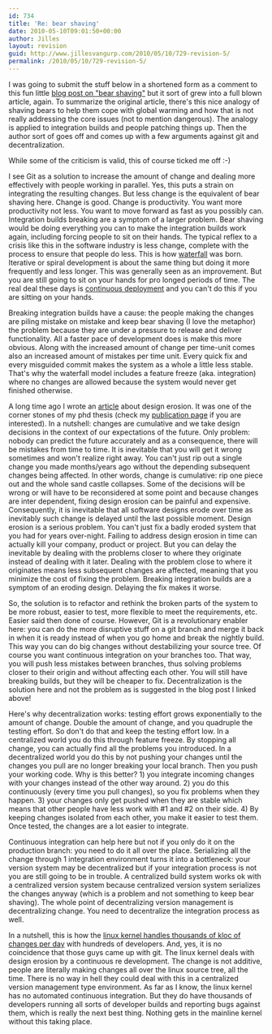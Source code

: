 ```yaml
---
id: 734
title: 'Re: bear shaving'
date: 2010-05-10T09:01:50+00:00
author: Jilles
layout: revision
guid: http://www.jillesvangurp.com/2010/05/10/729-revision-5/
permalink: /2010/05/10/729-revision-5/
---
```

I was going to submit the stuff below in a shortened form as a comment to this fun little <a href="http://www.markhneedham.com/blog/2009/08/06/bear-shaving/">blog post on "bear shaving"</a> but it sort of grew into a full blown article, again. To summarize the original article, there's this nice analogy of shaving bears to help them cope with global warming and how that is not really addressing the core issues (not to mention dangerous). The analogy is applied to integration builds and people patching things up. Then the author sort of goes off and comes up with a few arguments against git and decentralization.

While some of the criticism is valid, this of course ticked me off :-)

I see Git as a solution to increase the amount of change and dealing more effectively with people working in parallel. Yes, this puts a strain on integrating the resulting changes. But less change is the equivalent of bear shaving here. Change is good. Change is productivity. You want more productivity not less. You want to move forward as fast as you possibly can. Integration builds breaking are a symptom of a larger problem. Bear shaving would be doing everything you can to make the integration builds work again, including forcing people to sit on their hands. The typical reflex to a crisis like this in the software industry is less change, complete with the process to ensure that people do less. This is how <a href="http://en.wikipedia.org/wiki/Winston_W._Royce">waterfall</a> was born. Iterative or spiral development is about the same thing but doing it more frequently and less longer. This was generally seen as an improvement. But you are still going to sit on your hands for pro longed periods of time. The real deal these days is <a href="http://radar.oreilly.com/2009/03/continuous-deployment-5-eas.html">continuous deployment</a> and you can't do this if you are sitting on your hands.

Breaking integration builds have a cause: the people making the changes are piling mistake on mistake and keep bear shaving (I love the metaphor) the problem because they are under a pressure to release and deliver functionality. All a faster pace of development does is make this more obvious. Along with the increased amount of change per time-unit comes also an increased amount of mistakes per time unit. Every quick fix and every misguided commit makes the system as a whole a little less stable. That's why the waterfall model includes a feature freeze (aka. integration) where no changes are allowed because the system would never get finished otherwise. 

A long time ago I wrote an <a href="http://www.jillesvangurp.com/static/DesignPreservation_in_JSMERP.pdf">article</a> about design erosion. It was one of the corner stones of my phd thesis (check my <a href="http://www.jillesvangurp.com/publications/">publication page</a> if you are interested). In a nutshell: changes are cumulative and we take design decisions in the context of our expectations of the future. Only problem: nobody can predict the future accurately and as a consequence, there will be mistakes from time to time. It is inevitable that you will get it wrong sometimes and won't realize right away. You can't just rip out a single change you made months/years ago without the depending subsequent changes being affected. In other words, change is cumulative: rip one piece out and the whole sand castle collapses. Some of the decisions will be wrong or will have to be reconsidered at some point and because changes are inter dependent, fixing design erosion can be painful and expensive. Consequently, it is inevitable that all software designs erode over time as inevitably such change is delayed until the last possible moment. Design erosion is a serious problem. You can't just fix a badly eroded system that you had for years over-night. Failing to address design erosion in time can actually kill your company, product or project. But you can delay the inevitable by dealing with the problems closer to where they originate instead of dealing with it later. Dealing with the problem close to where it originates means less subsequent changes are affected, meaning that you minimize the cost of fixing the problem. Breaking integration builds are a symptom of an eroding design. Delaying the fix makes it worse.

So, the solution is to refactor and rethink the broken parts of the system to be more robust, easier to test, more flexible to meet the requirements, etc. Easier said then done of course. However, Git is a revolutionary enabler here: you can do the more disruptive stuff on a git branch and merge it back in when it is ready instead of when you go home and break the nightly build. This way you can do big changes without destabilizing your source tree. Of course you want continuous integration on your branches too. That way, you will push less mistakes between branches, thus solving problems closer to their origin and without affecting each other. You will still have breaking builds, but they will be cheaper to fix. Decentralization is the solution here and not the problem as is suggested in the blog post I linked above!

Here's why decentralization works: testing effort grows exponentially to the amount of change. Double the amount of change, and you quadruple the testing effort. So don't do that and keep the testing effort low. In a centralized world you do this through feature freeze. By stopping all change, you can actually find all the problems you introduced. In a decentralized world you do this by not pushing your changes until the changes you pull are no longer breaking your local branch. Then you push your working code. Why is this better? 1) you integrate incoming changes with your changes instead of the other way around. 2) you do this continuously (every time you pull changes), so you fix problems when they happen. 3) your changes only get pushed when they are stable which means that other people have less work with #1 and #2 on their side. 4) By keeping changes isolated from each other, you make it easier to test them. Once tested, the changes are a lot easier to integrate. 

Continuous integration can help here but not if you only do it on the production branch: you need to do it all over the place. Serializing all the change through 1 integration environment turns it into a bottleneck: your version system may be decentralized but if your integration process is not you are still going to be in trouble. A centralized build system works ok with a centralized version system because centralized version system serializes the changes anyway (which is a problem and not something to keep bear shaving). The whole point of decentralizing version management is decentralizing change. You need to decentralize the integration process as well.

In a nutshell, this is how the <a href="http://www.youtube.com/watch?v=L2SED6sewRw">linux kernel handles thousands of kloc of changes per day</a> with hundreds of developers. And, yes, it is no coincidence that those guys came up with git. The linux kernel deals with design erosion by a continuous re development. The change is not additive, people are literally making changes all over the linux source tree, all the time. There is no way in hell they could deal with this in a centralized version management type environment. As far as I know, the linux kernel has no automated continuous integration. But they do have thousands of developers running all sorts of developer builds and reporting bugs against them, which is really the next best thing. Nothing gets in the mainline kernel without this taking place.
